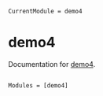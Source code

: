 ```@meta
CurrentModule = demo4
```

# demo4

Documentation for [demo4](https://github.com/ziaee/demo4.jl).

```@index
```

```@autodocs
Modules = [demo4]
```
